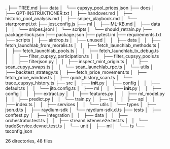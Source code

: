 .
├── TREE.md
├── data
│   └── cupsyy_pool_prices.json
├── docs
│   ├── GPT-INSTRUKTIONER.txt
│   ├── handover.md
│   ├── historic_pool_analysis.md
│   ├── sniper_playbook.md
│   └── startprompt.txt
├── jest.config.js
├── ml
│   ├── ML-KB.md
│   ├── data
│   │   └── snipes.jsonl
│   └── scripts
│       └── should_retrain.py
├── package-lock.json
├── package.json
├── pytest.ini
├── requirements.txt
├── scripts
│   ├── airdrop.ts
│   ├── unused
│   │   ├── data
│   │   ├── fetch_launchlab_from_moralis.ts
│   │   ├── fetch_launchlab_methods.ts
│   │   ├── fetch_launchlab_pools.ts
│   │   ├── fetch_launchlab_tx_debug.ts
│   │   ├── filter_cupsyy_participation.ts
│   │   ├── filter_cupsyy_pools.ts
│   │   ├── filterjson.py
│   │   ├── inspect_mint_origin.ts
│   │   ├── scan_cupyy_swaps.ts
│   │   └── scan_launchlab_rpc.ts
│   └── utils
│       ├── backtest_strategy.ts
│       ├── fetch_price_movement.ts
│       ├── fetch_price_window.ts
│       ├── quick_history_scan.ts
│       └── trace_cupsyy_history.ts
├── src
│   ├── __init__.py
│   ├── config
│   │   ├── default.ts
│   │   └── jito.config.ts
│   ├── ml
│   │   ├── __init__.py
│   │   ├── config
│   │   ├── extract.py
│   │   ├── features.py
│   │   ├── ml_model.py
│   │   ├── predict.py
│   │   └── train.py
│   ├── ts
│   │   ├── api
│   │   ├── index.ts
│   │   ├── services
│   │   └── utils
│   └── types
│       ├── json.d.ts
│       ├── raydium-sdk
│       └── raydium-sdk.d.ts
├── tests
│   ├── conftest.py
│   ├── integration
│   │   ├── data
│   │   ├── orchestrator.test.ts
│   │   ├── streamListener.e2e.test.ts
│   │   └── tradeService.devnet.test.ts
│   └── unit
│       ├── ml
│       └── ts
└── tsconfig.json

26 directories, 48 files
